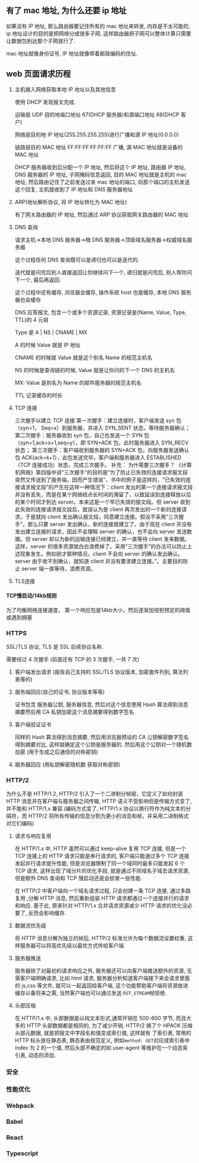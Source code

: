 ## 有了 mac 地址, 为什么还要 ip 地址

如果没有 IP 地址, 那么路由器要记住所有的 mac 地址来转发, 内存是不太可能的, ip 地址设计的目的是把网络分成很多子网, 这样路由器把子网可以整体计算只需要让数据包到达那个子网就行了.

mac 地址就像身份证号, IP 地址就像带着邮政编码的住址.

## web 页面请求历程

1. 主机接入网络获取本地 IP 地址以及其他信息

   使用 DHCP 发现报文完成.

   运输层 UDP 目的地端口地址 67(DHCP 服务器)和源端口地址 68(DHCP 客户)

   网络层目的地 IP 地址(255.255.255.255)进行广播和源 IP 地址(0.0.0.0)

   链路层目的 MAC 地址 FF:FF:FF:FF:FF:FF 广播, 源 MAC 地址就是设备的 MAC 地址

   DHCP 服务器收到后分配一个 IP 地址, 然后将这个 IP 地址, 路由器 IP 地址, DNS 服务器的 IP 地址, 子网掩码信息返回, 目的 MAC 地址就是主机的 mac 地址, 然后路由记住了之前发送过来 mac 地址的端口, 向那个端口的主机发送这个回复, 主机就收到了 IP 地址和 DNS 服务器地址

2. ARP(地址解析协议, 将 IP 地址转化为 MAC 地址)

   有了网关路由器的 IP 地址, 然后通过 ARP 协议获取网关路由器的 MAC 地址

3. DNS 查询

   请求主机->本地 DNS 服务器->根 DNS 服务器->顶级域名服务器->权威域名服务器

   这个过程任何 DNS 查询既可以是递归也可以是迭代的.

   迭代就是问完后别人直接返回让你继续问下一个, 递归就是问完后, 别人帮你问下一个, 最后再返回.

   这个过程中还有缓存, 浏览器会缓存, 操作系统 host 也是缓存, 本地 DNS 服务器也会缓存

   DNS 应答报文, 包含一个或多个资源记录, 资源记录是(Name, Value, Type, TTL)的 4 元祖

   Type 是 A | NS | CNAME | MX

   A 的时候 Value 就是 IP 地址

   CNAME 的时候就 Value 就是这个别名 Name 的规范主机名

   NS 的时候是查询链的时候, Value 就是让你问的下一个 DNS 的主机名

   MX: Value 是别名为 Name 的邮件服务器的规范主机名

   TTL 记录缓存的时长

4. TCP 连接

   三次握手以建立 TCP 连接
   第一次握手：建立连接时，客户端发送 syn 包（syn=1， Seq=x）到服务器，并进入 SYN_SENT 状态，等待服务器确认；
   第二次握手：服务器收到 syn 包，自己也发送一个 SYN 包（syn=1,ack=x+1,seq=y），即 SYN+ACK 包，此时服务器进入 SYN_RECV 状态；
   第三次握手：客户端收到服务器的 SYN+ACK 包，向服务器发送确认包 ACK(ack=k+1），此包发送完毕，客户端和服务器进入 ESTABLISHED（TCP 连接成功）状态，完成三次握手。
   补充：
   为什需要三次握手？
   ​ 《计算机网络》第四版中讲“三次握手”的目的是“为了防止已失效的连接请求报文段突然又传送到了服务端，因而产生错误”，书中的例子是这样的，“已失效的连接请求报文段”的产生在这样一种情况下：client 发出的第一个连接请求报文段并没有丢失，而是在某个网络结点长时间的滞留了，以致延误到连接释放以后的某个时间才到达 server。本来这是一个早已失效的报文段。但 server 收到此失效的连接请求报文段后，就误认为是 client 再次发出的一个新的连接请求。于是就向 client 发出确认报文段，同意建立连接。假设不采用“三次握手”，那么只要 server 发出确认，新的连接就建立了。由于现在 client 并没有发出建立连接的请求，因此不会理睬 server 的确认，也不会向 server 发送数据。但 server 却以为新的运输连接已经建立，并一直等待 client 发来数据。这样，server 的很多资源就白白浪费掉了。采用“三次握手”的办法可以防止上述现象发生。例如刚才那种情况，client 不会向 server 的确认发出确认。server 由于收不到确认，就知道 client 并没有要求建立连接。”。主要目的防止 server 端一直等待，浪费资源。

5. TLS连接

#### TCP慢启动/14kb规则

为了均衡网络连接速度， 第一个响应包是14kb大小，然后逐渐加倍到预定的阈值或遇到拥塞

### HTTPS

SSL/TLS 协议, TLS 是 SSL 后续协议名称.

需要经过 4 次握手 (前面还有 TCP 的 3 次握手, 一共 7 次)

1. 客户端发出请求 (报告自己支持的 SSL/TLS 协议版本, 加密套件列别, 算法列表等的)

2. 服务端回应(自己的证书, 协议版本等等)

   证书包含 服务器公钥, 服务器信息, 然后对这个信息使用 Hash 算法得到消息摘要然后用 CA 私钥加密这个消息摘要得到数字签名

3. 客户端验证证书

   同样的 Hash 算法得到消息摘要, 然后用浏览器预设的 CA 公钥解密数字签名得到摘要对比, 这样就确定这个公钥是服务器的. 然后用这个公钥对一个随机数加密 (用于生成之后通信的对称密钥)

4. 服务器回应 (用私钥解密随机数 获取对称密钥)

### HTTP/2

为什么不是 HTTP/1.2, HTTP/2 引入了一个二进制分帧层，它定义了如何封装 HTTP 消息并在客户端与服务器之间传输, HTTP 语义不受影响但是传输方式变了, 并不能和 HTTP/1.x 兼容.(编码方式变了, HTTP/1.x 协议以换行符作为纯文本的分隔符，而 HTTP/2 将所有传输的信息分割为更小的消息和帧，并采用二进制格式对它们编码)

1. 请求与响应复用

   在 HTTP/1.x 中, HTTP 虽然可以通过 keep-alive 复用 TCP 连接, 但是一个 TCP 连接上的 HTTP 请求只能是串行请求的, 客户端只能通过多个 TCP 连接发起并行请求提升性能, 但是浏览器限制了同一个域同时最多只能发起 6 个 TCP 请求, 这样出现了域分片的优化手段, 就是通过不同域名子域去请求资源, 但是额外 DNS 查询和 TCP 慢启动还是会损害一些性能.

   在 HTTP/2 中客户端向一个域名请求过程, 只会创建一条 TCP 连接, 通过多路复用 ,分解 HTTP 消息, 然后重新组装 HTTP 请求都通过一个连接并行的请求和响应. 基于此, 原来针对 HTTP/1.x 合并请求资源减少 HTTP 请求的优化没必要了, 反而会影响缓存.

2. 数据流优先级

   将 HTTP 消息分解为独立的帧后, HTTP/2 标准允许为每个数据流设置权重, 这样服务器可以将高优先级以最优方式传给客户端

3. 服务器推送

   服务器除了对最初的请求响应之外, 服务器还可以向客户端推送额外的资源, 无需客户端明确请求, 比如 html 请求, 服务器分析知道客户端接下来会请求里面的 js,css 等文件, 就可以一起返回给客户端, 这个功能帮助客户端将资源放进缓存以备将来之需, 当然客户端也可以通过发送 `RST_STREAM`帧拒绝.

4. 头部压缩

   在 HTTP/1.x 中, 头部数据是以纯文本形式,通常开销在 500-800 字节, 而且大多的 HTTP 头部数据都是相同的, 为了减少开销, HTTP/2 搞了个 HPACK 压缩头部元数据, 就是把报文中字段名和值变成索引值, 这样就有 了索引表, 常用的 HTTP 标头放在静态表, 静态表由规范定义, 例如`method: GET`对应成索引表中 index 为 2 的一个值, 然后头部不确定的如 user-agent 等维护在一个动态索引表, 动态的添加.

### 安全

### 性能优化

### Webpack

### Babel

### React

### Typescript
